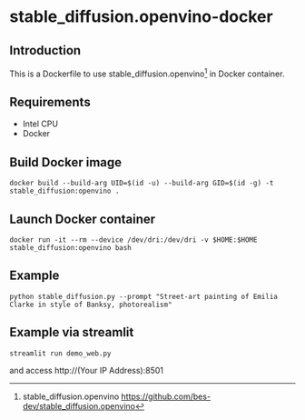 # stable_diffusion.openvino-docker

## Introduction

This is a Dockerfile to use stable_diffusion.openvino[^1] in Docker container.

## Requirements

- Intel CPU
- Docker

## Build Docker image

```shell
docker build --build-arg UID=$(id -u) --build-arg GID=$(id -g) -t stable_diffusion:openvino .
```

## Launch Docker container

```shell
docker run -it --rm --device /dev/dri:/dev/dri -v $HOME:$HOME stable_diffusion:openvino bash
```

## Example

```shell
python stable_diffusion.py --prompt "Street-art painting of Emilia Clarke in style of Banksy, photorealism"
```

## Example via streamlit
```shell
streamlit run demo_web.py 
```

and access http://(Your IP Address):8501



[^1]: stable_diffusion.openvino <https://github.com/bes-dev/stable_diffusion.openvino>  

